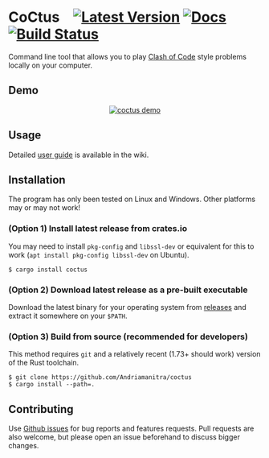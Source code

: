 # CoCtus &ensp; [![Latest Version]](https://crates.io/crates/coctus) [![Docs]](https://docs.rs/coctus) [![Build Status]](https://github.com/Andriamanitra/coctus/actions/workflows/ci.yml)

[Latest Version]: https://img.shields.io/crates/v/coctus.svg
[Docs]: https://img.shields.io/docsrs/coctus.svg
[Build Status]: https://github.com/andriamanitra/coctus/workflows/Build/badge.svg

Command line tool that allows you to play [Clash of Code](https://www.codingame.com/multiplayer/clashofcode) style problems locally on your computer.

## Demo

<div align=center>

[![coctus demo](https://github.com/Andriamanitra/coctus/assets/10672443/518bb6ca-6059-4866-a69a-e381aa31cc82)](https://asciinema.org/a/656708)

</div>

## Usage

Detailed [user guide](https://github.com/Andriamanitra/coctus/wiki/User-guide) is available in the wiki.


## Installation

The program has only been tested on Linux and Windows. Other platforms may or may not work!

### (Option 1) Install latest release from crates.io
You may need to install `pkg-config` and `libssl-dev` or equivalent for this to work (`apt install pkg-config libssl-dev` on Ubuntu).
```
$ cargo install coctus
```

### (Option 2) Download latest release as a pre-built executable

Download the latest binary for your operating system from [releases](https://github.com/Andriamanitra/coctus/releases) and extract it somewhere on your `$PATH`.

### (Option 3) Build from source (recommended for developers)

This method requires `git` and a relatively recent (1.73+ should work) version of the Rust toolchain.
```
$ git clone https://github.com/Andriamanitra/coctus
$ cargo install --path=.
```


## Contributing

Use [Github issues](https://github.com/Andriamanitra/coctus/issues) for bug reports and features requests.
Pull requests are also welcome, but please open an issue beforehand to discuss bigger changes.
